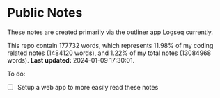 # Public Notes

These notes are created primarily via the outliner app [Logseq](https://github.com/logseq/logseq) currently.

This repo contain 177732 words, which represents 11.98% of my coding related notes (1484120 words), and 1.22% of my total notes (13084968 words). **Last updated:** 2024-01-09 17:30:01. 

To do:

- [ ] Setup a web app to more easily read these notes
